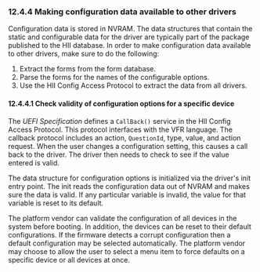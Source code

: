<!--- @file
  12.4.4 Making configuration data available to other drivers

  Copyright (c) 2012-2018, Intel Corporation. All rights reserved.<BR>

  Redistribution and use in source (original document form) and 'compiled'
  forms (converted to PDF, epub, HTML and other formats) with or without
  modification, are permitted provided that the following conditions are met:

  1) Redistributions of source code (original document form) must retain the
     above copyright notice, this list of conditions and the following
     disclaimer as the first lines of this file unmodified.

  2) Redistributions in compiled form (transformed to other DTDs, converted to
     PDF, epub, HTML and other formats) must reproduce the above copyright
     notice, this list of conditions and the following disclaimer in the
     documentation and/or other materials provided with the distribution.

  THIS DOCUMENTATION IS PROVIDED BY TIANOCORE PROJECT "AS IS" AND ANY EXPRESS OR
  IMPLIED WARRANTIES, INCLUDING, BUT NOT LIMITED TO, THE IMPLIED WARRANTIES OF
  MERCHANTABILITY AND FITNESS FOR A PARTICULAR PURPOSE ARE DISCLAIMED. IN NO
  EVENT SHALL TIANOCORE PROJECT  BE LIABLE FOR ANY DIRECT, INDIRECT, INCIDENTAL,
  SPECIAL, EXEMPLARY, OR CONSEQUENTIAL DAMAGES (INCLUDING, BUT NOT LIMITED TO,
  PROCUREMENT OF SUBSTITUTE GOODS OR SERVICES; LOSS OF USE, DATA, OR PROFITS;
  OR BUSINESS INTERRUPTION) HOWEVER CAUSED AND ON ANY THEORY OF LIABILITY,
  WHETHER IN CONTRACT, STRICT LIABILITY, OR TORT (INCLUDING NEGLIGENCE OR
  OTHERWISE) ARISING IN ANY WAY OUT OF THE USE OF THIS DOCUMENTATION, EVEN IF
  ADVISED OF THE POSSIBILITY OF SUCH DAMAGE.

-->

### 12.4.4 Making configuration data available to other drivers

Configuration data is stored in NVRAM. The data structures that contain the
static and configurable data for the driver are typically part of the package
published to the HII database. In order to make configuration data available to
other drivers, make sure to do the following:
1. Extract the forms from the form database.
2. Parse the forms for the names of the configurable options.
3. Use the HII Config Access Protocol to extract the data from all drivers.

#### 12.4.4.1 Check validity of configuration options for a specific device

The _UEFI Specification_ defines a `CallBack()` service in the HII Config
Access Protocol. This protocol interfaces with the VFR language. The callback
protocol includes an action, `QuestionId`, type, value, and action request.
When the user changes a configuration setting, this causes a call back to the
driver. The driver then needs to check to see if the value entered is valid.

The data structure for configuration options is initialized via the driver's
init entry point. The init reads the configuration data out of NVRAM and makes
sure the data is valid. If any particular variable is invalid, the value for
that variable is reset to its default.

The platform vendor can validate the configuration of all devices in the system
before booting. In addition, the devices can be reset to their default
configurations. If the firmware detects a corrupt configuration then a default
configuration may be selected automatically. The platform vendor may choose to
allow the user to select a menu item to force defaults on a specific device or
all devices at once.
